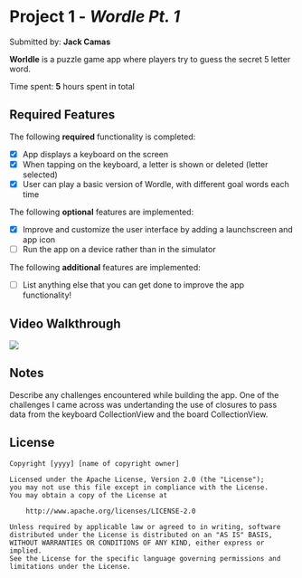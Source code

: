 # Project 1 - *Wordle Pt. 1*

Submitted by: **Jack Camas**

**Worldle** is a puzzle game app where players try to guess the secret 5 letter word.

Time spent: **5** hours spent in total

## Required Features

The following **required** functionality is completed:

- [x] App displays a keyboard on the screen
- [x] When tapping on the keyboard, a letter is shown or deleted (letter selected)
- [x] User can play a basic version of Wordle, with different goal words each time

The following **optional** features are implemented:

- [x] Improve and customize the user interface by adding a launchscreen and app icon
- [ ] Run the app on a device rather than in the simulator

The following **additional** features are implemented:

- [ ] List anything else that you can get done to improve the app functionality!

## Video Walkthrough

<div>
  <a href="https://www.loom.com/share/284ce2a3076940a193de29a3b69f9aa7">
    <img style="max-width:300px;" src="https://cdn.loom.com/sessions/thumbnails/284ce2a3076940a193de29a3b69f9aa7-1695177344476-with-play.gif">
    </a>
</div>
  
## Notes

Describe any challenges encountered while building the app.
One of the challenges I came across was undertanding the use of closures to pass data from the keyboard CollectionView and the board CollectionView.

## License

    Copyright [yyyy] [name of copyright owner]

    Licensed under the Apache License, Version 2.0 (the "License");
    you may not use this file except in compliance with the License.
    You may obtain a copy of the License at

        http://www.apache.org/licenses/LICENSE-2.0

    Unless required by applicable law or agreed to in writing, software
    distributed under the License is distributed on an "AS IS" BASIS,
    WITHOUT WARRANTIES OR CONDITIONS OF ANY KIND, either express or implied.
    See the License for the specific language governing permissions and
    limitations under the License.
